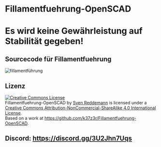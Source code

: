 # Fillamentfuehrung-OpenSCAD
# Es wird keine Gewährleistung auf Stabilität gegeben!
## Sourcecode für Fillamentfuehrung
![fillamentführung](https://user-images.githubusercontent.com/105192630/215329610-ef9d25c5-480f-4515-9b7b-3e2ea19fb35d.png)


## Lizenz
<a rel="license" href="http://creativecommons.org/licenses/by-nc-sa/4.0/"><img alt="Creative Commons License" style="border-width:0" src="https://i.creativecommons.org/l/by-nc-sa/4.0/88x31.png" /></a><br /><span xmlns:dct="http://purl.org/dc/terms/" property="dct:title">Fillamentfuehrung-OpenSCAD</span> by <a xmlns:cc="http://creativecommons.org/ns#" href="https://github.com/k37z3r" property="cc:attributionName" rel="cc:attributionURL">Sven Reddemann</a> is licensed under a <a rel="license" href="http://creativecommons.org/licenses/by-nc-sa/4.0/">Creative Commons Attribution-NonCommercial-ShareAlike 4.0 International License</a>.<br />Based on a work at <a xmlns:dct="http://purl.org/dc/terms/" href="https://github.com/k37z3r/Fillamentfuehrung-OpenSCAD" rel="dct:source">https://github.com/k37z3r/Fillamentfuehrung-OpenSCAD</a>.

## Discord: https://discord.gg/3U2Jhn7Uqs
